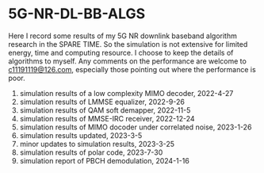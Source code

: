 # 5G-NR-DL-BB-ALGS
Here I record some results of my 5G NR
downlink baseband algorithm research in
the SPARE TIME. So the simulation is not
extensive for limited energy, time and
computing resource. I choose to keep the
details of algorithms to myself. Any
comments on the performance are welcome to
c11191119@126.com, especially those
pointing out where the performance is
poor.

1. simulation results of a low complexity
MIMO decoder, 2022-4-27
2. simulation results of LMMSE equalizer,
2022-9-26
3. simulation results of QAM soft demapper,
2022-11-5
4. simulation results of MMSE-IRC receiver,
2022-12-24
5. simulation results of MIMO docoder under
correlated noise, 2023-1-26
6. simulation results updated, 2023-3-5
7. minor updates to simulation results,
2023-3-25
8. simulation results of polar code,
2023-7-30
9. simulation report of PBCH demodulation, 2024-1-16
